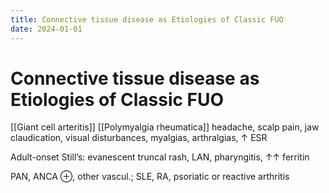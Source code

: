 ```yaml
---
title: Connective tissue disease as Etiologies of Classic FUO
date: 2024-01-01
---
```

# Connective tissue disease as Etiologies of Classic FUO


[[Giant cell arteritis]]
[[Polymyalgia rheumatica]]
headache, scalp pain, jaw claudication, visual disturbances, myalgias, arthralgias, ↑ ESR

Adult-onset Still’s: evanescent truncal rash, LAN, pharyngitis, ↑↑ ferritin

PAN, ANCA ⊕, other vascul.; SLE, RA, psoriatic or reactive arthritis

